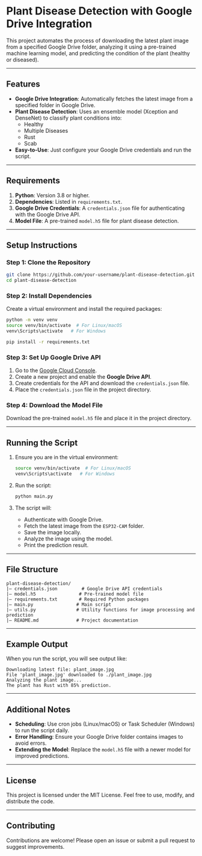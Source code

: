 # Plant Disease Detection with Google Drive Integration

This project automates the process of downloading the latest plant image from a specified Google Drive folder, analyzing it using a pre-trained machine learning model, and predicting the condition of the plant (healthy or diseased).

---

## Features

- **Google Drive Integration**: Automatically fetches the latest image from a specified folder in Google Drive.
- **Plant Disease Detection**: Uses an ensemble model (Xception and DenseNet) to classify plant conditions into:
  - Healthy
  - Multiple Diseases
  - Rust
  - Scab
- **Easy-to-Use**: Just configure your Google Drive credentials and run the script.

---

## Requirements

1. **Python**: Version 3.8 or higher.
2. **Dependencies**: Listed in `requirements.txt`.
3. **Google Drive Credentials**: A `credentials.json` file for authenticating with the Google Drive API.
4. **Model File**: A pre-trained `model.h5` file for plant disease detection.

---

## Setup Instructions

### Step 1: Clone the Repository

```bash
git clone https://github.com/your-username/plant-disease-detection.git
cd plant-disease-detection
```

### Step 2: Install Dependencies

Create a virtual environment and install the required packages:

```bash
python -m venv venv
source venv/bin/activate  # For Linux/macOS
venv\Scripts\activate   # For Windows

pip install -r requirements.txt
```

### Step 3: Set Up Google Drive API

1. Go to the [Google Cloud Console](https://console.cloud.google.com/).
2. Create a new project and enable the **Google Drive API**.
3. Create credentials for the API and download the `credentials.json` file.
4. Place the `credentials.json` file in the project directory.

### Step 4: Download the Model File

Download the pre-trained `model.h5` file and place it in the project directory.

---

## Running the Script

1. Ensure you are in the virtual environment:
   ```bash
   source venv/bin/activate  # For Linux/macOS
   venv\Scripts\activate   # For Windows
   ```

2. Run the script:
   ```bash
   python main.py
   ```

3. The script will:
   - Authenticate with Google Drive.
   - Fetch the latest image from the `ESP32-CAM` folder.
   - Save the image locally.
   - Analyze the image using the model.
   - Print the prediction result.

---

## File Structure

```
plant-disease-detection/
|— credentials.json         # Google Drive API credentials
|— model.h5                # Pre-trained model file
|— requirements.txt        # Required Python packages
|— main.py                # Main script
|— utils.py               # Utility functions for image processing and prediction
|— README.md              # Project documentation
```

---

## Example Output

When you run the script, you will see output like:

```
Downloading latest file: plant_image.jpg
File 'plant_image.jpg' downloaded to ./plant_image.jpg
Analyzing the plant image...
The plant has Rust with 85% prediction.
```

---

## Additional Notes

- **Scheduling**: Use cron jobs (Linux/macOS) or Task Scheduler (Windows) to run the script daily.
- **Error Handling**: Ensure your Google Drive folder contains images to avoid errors.
- **Extending the Model**: Replace the `model.h5` file with a newer model for improved predictions.

---

## License

This project is licensed under the MIT License. Feel free to use, modify, and distribute the code.

---

## Contributing

Contributions are welcome! Please open an issue or submit a pull request to suggest improvements.

